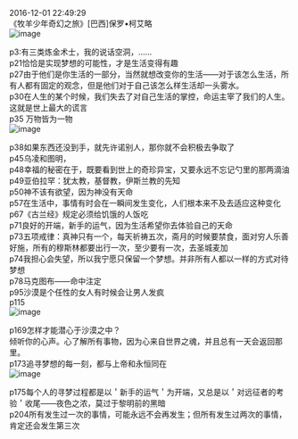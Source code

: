 2016-12-01 22:49:29  
《牧羊少年奇幻之旅》[巴西]保罗•柯艾略  
![image](https://github.com/rasputin2020/Study_Note_data/assets/84896436/e5c21d2d-7fae-4ae0-ace1-98d4e8af1a93)  

p3:有三类炼金术士，我的说话空洞，……  
p21恰恰是实现梦想的可能性，才是生活变得有趣  
p27由于他们是你生活的一部分，当然就想改变你的生活——对于该怎么生活，所有人都有固定的观念，但是他们对于自己该怎么样生活却一头雾水。  
p30在人生的某个时候，我们失去了对自己生活的掌控，命运主宰了我们的人生。这就是世上最大的谎言  
p35 万物皆为一物    
![image](https://github.com/rasputin2020/Study_Note_data/assets/84896436/12021e16-3715-4521-aea7-48c4683f47d9)  

p38如果东西还没到手，就先许诺别人，那你就不会积极去争取了  
p45乌凌和图明，  
p48幸福的秘密在于，既要看到世上的奇珍异宝，又要永远不忘记勺里的那两滴油  
p49亚伯拉罕：犹太教，基督教，伊斯兰教的先知  
p50神不该有欲望，因为神没有天命  
p57在生活中，事情有时会在一瞬间发生变化，人们根本来不及去适应这种变化  
p67《古兰经》规定必须给饥饿的人饭吃  
p71良好的开端，新手的运气，因为生活希望你去体验自己的天命  
p73五项戒律：真神只有一个，每天祈祷五次，斋月的时候要禁食，面对穷人乐善好施，所有的穆斯林都要出行一次，至少要有一次，去圣城麦加  
p74我担心会失望，所以我宁愿只保留一个梦想。并非所有人都以一样的方式对待梦想  
p78马克图布——命中注定  
p95沙漠是个任性的女人有时候会让男人发疯  
p115  
![image](https://github.com/rasputin2020/Study_Note_data/assets/84896436/1635cf7b-3933-4b55-b52f-cef4b4a02df9)  


p169怎样才能潜心于沙漠之中？  
倾听你的心声。心了解所有事物，因为心来自世界之魂，并且总有一天会返回那里。  
p173追寻梦想的每一刻，都与上帝和永恒同在  
![image](https://github.com/rasputin2020/Study_Note_data/assets/84896436/30af7c8f-dcad-41ee-bcff-00d6f251d4b7)  


p175每个人的寻梦过程都是以＇新手的运气＇为开端，又总是以＇对远征者的考验＇收尾——夜色之浓，莫过于黎明前的黑暗  
p204所有发生过一次的事情，可能永远不会再发生；但所有发生过两次的事情，肯定还会发生第三次  
